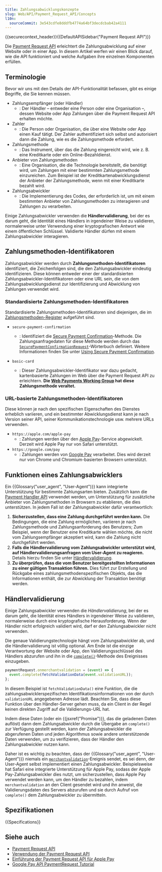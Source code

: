 ```yaml
---
title: Zahlungsabwicklungskonzepte
slug: Web/API/Payment_Request_API/Concepts
l10n:
  sourceCommit: 3e543cdfe8dddfb4774a64bf3decdcbab42a4111
---
```


{{securecontext_header}}{{DefaultAPISidebar("Payment Request API")}}

Die [Payment Request API](/de/docs/Web/API/Payment_Request_API) erleichtert die Zahlungsabwicklung auf einer Website oder in einer App. In diesem Artikel werfen wir einen Blick darauf, wie die API funktioniert und welche Aufgaben ihre einzelnen Komponenten erfüllen.

## Terminologie

Bevor wir uns mit den Details der API-Funktionalität befassen, gibt es einige Begriffe, die Sie kennen müssen.

- Zahlungsempfänger (oder Händler)
  - : Der Händler – entweder eine Person oder eine Organisation –, dessen Website oder App Zahlungen über die Payment Request API erhalten möchte.
- Zahler
  - : Die Person oder Organisation, die über eine Website oder App einen Kauf tätigt. Der Zahler authentifiziert sich selbst und autorisiert dann die Zahlung, wie es die Zahlungsmethode erfordert.
- Zahlungsmethode
  - : Das Instrument, über das die Zahlung eingereicht wird, wie z. B. eine Kreditkarte oder ein Online-Bezahldienst.
- Anbieter von Zahlungsmethoden
  - : Eine Organisation, die die Technologie bereitstellt, die benötigt wird, um Zahlungen mit einer bestimmten Zahlungsmethode einzureichen. Zum Beispiel ist der Kreditkartenabwicklungsdienst der Anbieter der Zahlungsmethode, wenn mit einer Kreditkarte bezahlt wird.
- Zahlungsabwickler
  - : Die Implementierung des Codes, der erforderlich ist, um mit einem bestimmten Anbieter von Zahlungsmethoden zu interagieren und Zahlungen zu verarbeiten.

Einige Zahlungsabwickler verwenden die **Händlervalidierung**, bei der es darum geht, die Identität eines Händlers in irgendeiner Weise zu validieren, normalerweise unter Verwendung einer kryptografischen Antwort wie einem öffentlichen Schlüssel. Validierte Händler dürfen mit einem Zahlungsabwickler interagieren.

## Zahlungsmethoden-Identifikatoren

Zahlungsabwickler werden durch **Zahlungsmethoden-Identifikatoren** identifiziert, die Zeichenfolgen sind, die den Zahlungsabwickler eindeutig identifizieren. Diese können entweder einer der standardisierten Zahlungsabwickler-Identifikatoren oder eine URL sein, die von dem Zahlungsabwicklungsdienst zur Identifizierung und Abwicklung von Zahlungen verwendet wird.

### Standardisierte Zahlungsmethoden-Identifikatoren

Standardisierte Zahlungsmethoden-Identifikatoren sind diejenigen, die im [Zahlungsmethoden-Register](https://w3c.github.io/payment-method-id/#registry) aufgeführt sind.

- `secure-payment-confirmation`

  - : Identifiziert die [Secure Payment Confirmation](https://w3c.github.io/secure-payment-confirmation/)-Methode. Die Zahlungsanfragedaten für diese Methode werden durch das [`SecurePaymentConfirmationRequest`](/de/docs/Web/API/SecurePaymentConfirmationRequest)-Wörterbuch definiert. Weitere Informationen finden Sie unter [Using Secure Payment Confirmation](/de/docs/Web/API/Payment_Request_API/Using_secure_payment_confirmation).

- `basic-card`
  - : Dieser Zahlungsabwickler-Identifikator war dazu gedacht, kartenbasierte Zahlungen im Web über die Payment Request API zu erleichtern. **Die [Web Payments Working Group](https://www.w3.org/groups/wg/payments) hat diese Zahlungsmethode veraltet.**

### URL-basierte Zahlungsmethoden-Identifikatoren

Diese können je nach den spezifischen Eigenschaften des Dienstes erheblich variieren, und ein bestimmter Abwicklungsdienst kann je nach Version seiner API, seiner Kommunikationstechnologie usw. mehrere URLs verwenden.

- `https://apple.com/apple-pay`
  - : Zahlungen werden über den [Apple Pay](https://www.apple.com/apple-pay/)-Service abgewickelt. Derzeit wird Apple Pay nur von Safari unterstützt.
- `https://google.com/pay`
  - : Zahlungen werden von [Google Pay](https://pay.google.com/payments/home) verarbeitet. Dies wird derzeit nur von Chrome und Chromium-basierten Browsern unterstützt.

## Funktionen eines Zahlungsabwicklers

Ein {{Glossary("user_agent", "User-Agent")}} kann integrierte Unterstützung für bestimmte Zahlungsarten bieten. Zusätzlich kann die [Payment Handler API](https://w3c.github.io/payment-handler/) verwendet werden, um Unterstützung für zusätzliche Anbieter von Zahlungsmethoden in Browsern zu etablieren, die dies unterstützen. In jedem Fall ist der Zahlungsabwickler dafür verantwortlich:

1. **Sicherzustellen, dass eine Zahlung durchgeführt werden kann.** Die Bedingungen, die eine Zahlung ermöglichen, variieren je nach Zahlungsmethode und Zahlungsanforderung des Benutzers; Zum Beispiel, wenn der Benutzer eine Kreditkarte wählen möchte, die nicht vom Zahlungsempfänger akzeptiert wird, kann die Zahlung nicht durchgeführt werden.
2. **Falls die Händlervalidierung vom Zahlungsabwickler unterstützt wird, auf Händlervalidierungsanfragen vom User-Agent zu reagieren.** Details hierzu finden Sie unter [Händlervalidierung](#händlervalidierung).
3. **Zu überprüfen, dass die vom Benutzer bereitgestellten Informationen zu einer gültigen Transaktion führen.** Dies führt zur Erstellung und Rückgabe eines zahlungsmethodenspezifischen Objekts, das die Informationen enthält, die zur Abwicklung der Transaktion benötigt werden.

## Händlervalidierung

Einige Zahlungsabwickler verwenden die _Händlervalidierung_, bei der es darum geht, die Identität eines Händlers in irgendeiner Weise zu validieren, normalerweise durch eine kryptografische Herausforderung. Wenn der Händler nicht erfolgreich validiert wird, darf er den Zahlungsabwickler nicht verwenden.

Die genaue Validierungstechnologie hängt vom Zahlungsabwickler ab, und die Händlervalidierung ist völlig optional. Am Ende ist die einzige Verantwortung der Website oder App, den Validierungsschlüssel des Händlers abzurufen und ihn in die [`complete()`](/de/docs/Web/API/MerchantValidationEvent/complete)-Methode des Ereignisses einzugeben.

```js
paymentRequest.onmerchantvalidation = (event) => {
  event.complete(fetchValidationData(event.validationURL));
};
```

In diesem Beispiel ist `fetchValidationData()` eine Funktion, die die zahlungsabwicklerspezifischen Identifikationsinformationen von der durch `validationURL` angegebenen Adresse lädt. Beachten Sie, dass diese Funktion über den Händler-Server gehen muss, da ein Client in der Regel keinen direkten Zugriff auf die Validierungs-URL hat.

Indem diese Daten (oder ein {{jsxref("Promise")}}, das die geladenen Daten auflöst) dann dem Zahlungsabwickler durch die Übergabe an `complete()` zur Verfügung gestellt werden, kann der Zahlungsabwickler die abgerufenen Daten und jeden Algorithmus sowie andere unterstützende Daten verwenden, um zu verifizieren, dass der Händler den Zahlungsabwickler nutzen kann.

Daher ist es wichtig zu beachten, dass der {{Glossary("user_agent", "User-Agent")}} niemals ein [`merchantvalidation`](/de/docs/Web/API/PaymentRequest/merchantvalidation_event)-Ereignis sendet, es sei denn, der User-Agent selbst implementiert einen Zahlungsabwickler. Beispielsweise hat Safari eine integrierte Unterstützung für Apple Pay, sodass der Apple Pay-Zahlungsabwickler dies nutzt, um sicherzustellen, dass Apple Pay verwendet werden kann, um den Händler zu bezahlen, indem `merchantvalidation` an den Client gesendet wird und ihn anweist, die Validierungsdaten des Servers abzurufen und sie durch Aufruf von `complete()` dem Zahlungsabwickler zu übermitteln.

## Spezifikationen

{{Specifications}}

## Siehe auch

- [Payment Request API](/de/docs/Web/API/Payment_Request_API)
- [Verwendung der Payment Request API](/de/docs/Web/API/Payment_Request_API/Using_the_Payment_Request_API)
- [Einführung der Payment Request API für Apple Pay](https://webkit.org/blog/8182/introducing-the-payment-request-api-for-apple-pay/)
- [Google Pay API PaymentRequest Tutorial](https://developers.google.com/pay/api/web/guides/paymentrequest/tutorial)
